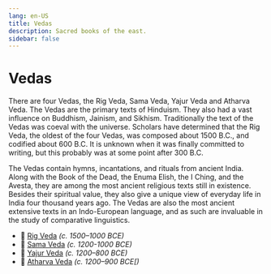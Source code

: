 ```yaml
---
lang: en-US
title: Vedas
description: Sacred books of the east.
sidebar: false
---
```


# Vedas

There are four Vedas, the Rig Veda, Sama Veda, Yajur Veda and Atharva Veda. The Vedas are the primary texts of Hinduism. They also had a vast influence on Buddhism, Jainism, and Sikhism. Traditionally the text of the Vedas was coeval with the universe. Scholars have determined that the Rig Veda, the oldest of the four Vedas, was composed about 1500 B.C., and codified about 600 B.C. It is unknown when it was finally committed to writing, but this probably was at some point after 300 B.C.

The Vedas contain hymns, incantations, and rituals from ancient India. Along with the Book of the Dead, the Enuma Elish, the I Ching, and the Avesta, they are among the most ancient religious texts still in existence. Besides their spiritual value, they also give a unique view of everyday life in India four thousand years ago. The Vedas are also the most ancient extensive texts in an Indo-European language, and as such are invaluable in the study of comparative linguistics.

- 📕 [Rig Veda](./rig-veda/index.md) <em>(c. 1500–1000 BCE)</em>
- 📕 [Sama Veda](./sama-veda/index.md) <em>(c. 1200-1000 BCE)</em>
- 📕 [Yajur Veda](./yajur-veda/index.md) <em>(c. 1200–800 BCE)</em>
- 📕 [Atharva Veda](./atharva-veda/index.md) <em>(c. 1200–900 BCE[)</em>
